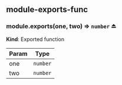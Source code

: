 <a name="module_module-exports-func"></a>
## module-exports-func
  
<a name="exp_module_module-exports-func--module.exports"></a>
### module.exports(one, two) ⇒ `number` ⏏  
**Kind**: Exported function  

| Param | Type     |
| ----- | -------- |
| one   | `number` |
| two   | `number` |


